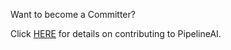 Want to become a Committer?

Click [HERE](http://pipeline.io/contribute) for details on contributing to PipelineAI.
